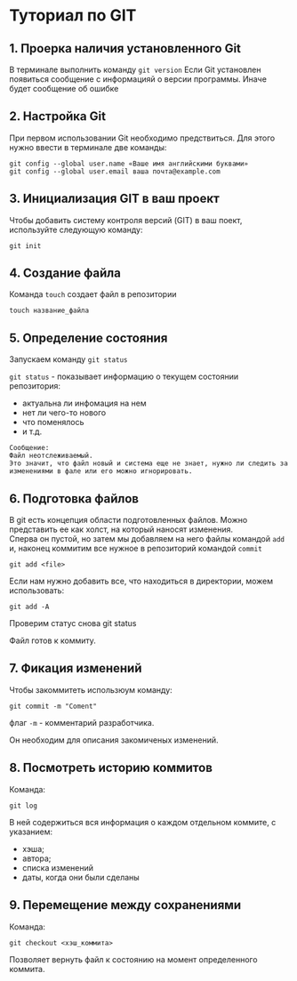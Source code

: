 # Туториал по GIT

## 1. Проерка наличия установленного Git
В терминале выполнить команду `git version`
Если Git установлен появиться сообщение с информацияй о версии программы. Иначе будет сообщение об ошибке

## 2. Настройка Git
При первом использовании Git необходимо предствиться.
Для этого нужно ввести в терминале две команды:
```
git config --global user.name «Ваше имя английскими буквами»
git config --global user.email ваша почта@example.com
```

## 3. Инициализация GIT в ваш проект
Чтобы добавить систему контроля версий (GIT) в ваш поект, используйте следующую команду:
```
git init
```

## 4. Создание файла
Команда `touch` создает файл в репозитории
```
touch название_файла
```


## 5. Определение состояния
Запускаем команду `git status`

`git status` - показывает информацию о текущем состоянии репозитория:
* актуальна ли инфомация на нем
* нет ли чего-то нового
* что поменялось
* и т.д.

```
Сообщение:
Файл неотслеживаемый.
Это значит, что файл новый и система еще не знает, нужно ли следить за изменениями в фале или его можно игнорировать.
```

## 6. Подготовка файлов
В git есть концепция области подготовленных файлов.
Можно представить ее как холст, на который наносят изменения.\
Сперва он пустой, но затем мы добавляем на него файлы командой `add` и, наконец коммитим все нужное в репозиторий командой `commit`
```
git add <file>
```
Если нам нужно добавить все, что находиться в директории, можем использовать:
```
git add -A
```
Проверим статус снова git status

Файл готов к коммиту.

## 7. Фикация изменений

Чтобы закоммитеть использюум команду:
```
git commit -m "Coment"
```
флаг `-m` - комментарий разработчика.

Он необходим для описания закомиченых изменений.

## 8. Посмотреть историю коммитов
Команда:
```
git log 
```
В ней содержиться вся информация о каждом отдельном коммите, с указанием:
* хэша;
* автора;
* списка изменений
* даты, когда они были сделаны

## 9. Перемещение между сохранениями 
Команда:
```
git checkout <хэш_коммита>
```
Позволяет вернуть файл к состоянию на момент определенного коммита.
